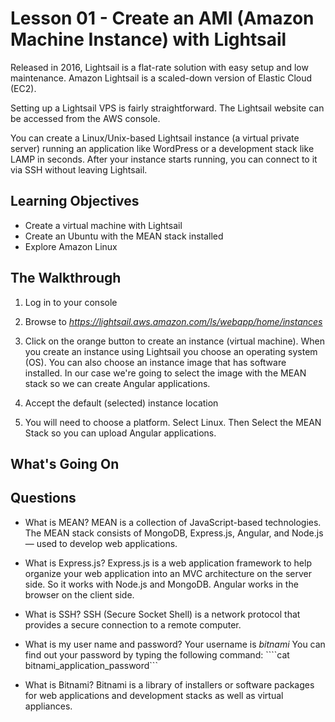 # Lesson 01 - Create an AMI (Amazon Machine Instance) with Lightsail

Released in 2016, Lightsail is a flat-rate solution with easy setup and low maintenance. Amazon Lightsail is a scaled-down version of Elastic Cloud (EC2).

Setting up a Lightsail VPS is fairly straightforward. The Lightsail website can be accessed from the AWS console.

You can create a Linux/Unix-based Lightsail instance (a virtual private server) running an application like WordPress or a development stack like LAMP in seconds. After your instance starts running, you can connect to it via SSH without leaving Lightsail.

<!--https://cloudacademy.com/blog/how-to-set-up-your-first-amazon-lightsail/-->


## Learning Objectives

* Create a virtual machine with Lightsail
* Create an Ubuntu with the MEAN stack installed
* Explore Amazon Linux

## The Walkthrough

1. Log in to your console

2. Browse to *https://lightsail.aws.amazon.com/ls/webapp/home/instances*

3. Click on the orange button to create an instance (virtual machine). When you create an instance using Lightsail you choose an operating system (OS). You can also choose an instance image that has software installed. In our case we're going to select the image with the MEAN stack so we can create Angular applications.

4. Accept the default (selected) instance location

5. You will need to choose a platform. Select Linux. Then Select the MEAN Stack so you can upload Angular applications.

## What's Going On



## Questions

* What is MEAN?
MEAN is a collection of JavaScript-based technologies. The MEAN stack consists of MongoDB, Express.js, Angular, and Node.js — used to develop web applications.

* What is Express.js?
Express.js is a web application framework to help organize your web application into an MVC architecture on the server side. So it works with Node.js and MongoDB. Angular works in the browser on the client side.

* What is SSH?
SSH (Secure Socket Shell) is a network protocol that provides a secure connection to a remote computer.

* What is my user name and password?
Your username is *bitnami*
You can find out your password by typing the following command:
````cat bitnami_application_password```


* What is Bitnami?
Bitnami is a library of installers or software packages for web applications and development stacks as well as virtual appliances.
